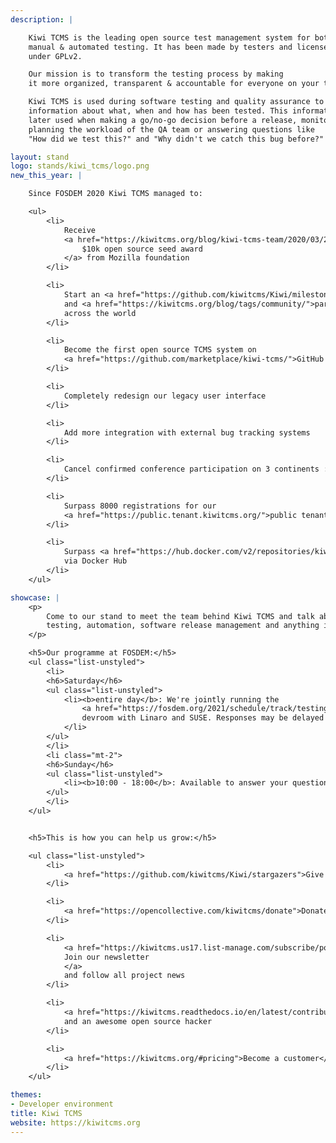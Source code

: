 ```yaml
---
description: |

    Kiwi TCMS is the leading open source test management system for both
    manual & automated testing. It has been made by testers and licensed
    under GPLv2.

    Our mission is to transform the testing process by making
    it more organized, transparent & accountable for everyone on your team.

    Kiwi TCMS is used during software testing and quality assurance to collect
    information about what, when and how has been tested. This information is
    later used when making a go/no-go decision before a release, monitoring and
    planning the workload of the QA team or answering questions like
    "How did we test this?" and "Why didn't we catch this bug before?"!

layout: stand
logo: stands/kiwi_tcms/logo.png
new_this_year: |

    Since FOSDEM 2020 Kiwi TCMS managed to:

    <ul>
        <li>
            Receive
            <a href="https://kiwitcms.org/blog/kiwi-tcms-team/2020/03/27/kiwi-tcms-is-open-source-seed-award-winner/">
                $10k open source seed award
            </a> from Mozilla foundation
        </li>

        <li>
            Start an <a href="https://github.com/kiwitcms/Kiwi/milestone/4">open source bounty program</a>
            and <a href="https://kiwitcms.org/blog/tags/community/">partner with several organizations</a>
            across the world
        </li>

        <li>
            Become the first open source TCMS system on
            <a href="https://github.com/marketplace/kiwi-tcms/">GitHub Marketplace</a>
        </li>

        <li>
            Completely redesign our legacy user interface
        </li>

        <li>
            Add more integration with external bug tracking systems
        </li>

        <li>
            Cancel confirmed conference participation on 3 continents :-(
        </li>

        <li>
            Surpass 8000 registrations for our
            <a href="https://public.tenant.kiwitcms.org/">public tenant installation</a>
        </li>

        <li>
            Surpass <a href="https://hub.docker.com/v2/repositories/kiwitcms/kiwi/">280k downloads</a>
            via Docker Hub
        </li>
    </ul>

showcase: |
    <p>
        Come to our stand to meet the team behind Kiwi TCMS and talk about
        testing, automation, software release management and anything in between!
    </p>

    <h5>Our programme at FOSDEM:</h5>
    <ul class="list-unstyled">
        <li>
        <h6>Saturday</h6>
        <ul class="list-unstyled">
            <li><b>entire day</b>: We're jointly running the
                <a href="https://fosdem.org/2021/schedule/track/testing_and_automation/">Testing and Automation</a>
                devroom with Linaro and SUSE. Responses may be delayed but we will reply!
            </li>
        </ul>
        </li>
        <li class="mt-2">
        <h6>Sunday</h6>
        <ul class="list-unstyled">
            <li><b>10:00 - 18:00</b>: Available to answer your questions (chat & video)</li>
        </ul>
        </li>
    </ul>


    <h5>This is how you can help us grow:</h5>

    <ul class="list-unstyled">
        <li>
            <a href="https://github.com/kiwitcms/Kiwi/stargazers">Give ⭐ on GitHub</a>
        </li>

        <li>
            <a href="https://opencollective.com/kiwitcms/donate">Donate via Open Collective</a> as low as 1 EUR
        </li>

        <li>
            <a href="https://kiwitcms.us17.list-manage.com/subscribe/post?u=9b57a21155a3b7c655ae8f922&id=c970a37581">
            Join our newsletter
            </a>
            and follow all project news
        </li>

        <li>
            <a href="https://kiwitcms.readthedocs.io/en/latest/contribution.html">Become a contributor</a>
            and an awesome open source hacker
        </li>

        <li>
            <a href="https://kiwitcms.org/#pricing">Become a customer</a> and we'll share our profits with the community
        </li>
    </ul>

themes:
- Developer environment
title: Kiwi TCMS
website: https://kiwitcms.org
---
```

